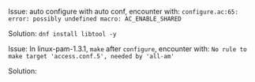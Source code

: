 
Issue:
auto configure with auto conf, encounter with: 
`configure.ac:65: error: possibly undefined macro: AC_ENABLE_SHARED`

Solution:
`dnf install libtool -y`


Issue:
In linux-pam-1.3.1, `make` after `configure`, encounter with:
`No rule to make target 'access.conf.5', needed by 'all-am'`

Solution:

